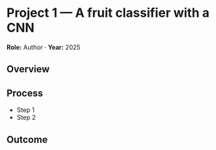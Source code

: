 # Project 1 — A fruit classifier with a CNN
**Role:** Author · **Year:** 2025

## Overview


## Process
- Step 1
- Step 2


## Outcome
